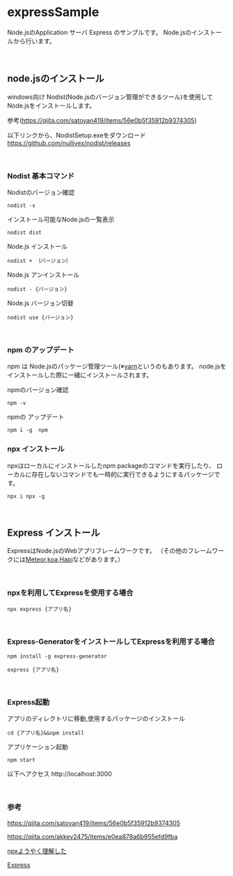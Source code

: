 # expressSample
Node.jsのApplication サーバ Express のサンプルです。
Node.jsのインストールから行います。

<br/>

## node.jsのインストール
windows向け
Nodist(Node.jsのバージョン管理ができるツール)を使用してNode.jsをインストールします。

参考(https://qiita.com/satoyan419/items/56e0b5f35912b9374305)

以下リンクから、NodistSetup.exeをダウンロード
https://github.com/nullivex/nodist/releases

<br/>

### Nodist 基本コマンド
Nodistのバージョン確認
```
nodist -v
```

インストール可能なNode.jsの一覧表示
```
nodist dist
```

Node.js インストール
```
nodist + ｛バージョン｝
```

Node.js アンインストール
```
nodist - {バージョン}
```

Node.js バージョン切替
```
nodist use {バージョン}
```

<br/>

### npm のアップデート
npm は Node.jsのパッケージ管理ツール(※[yarn](https://classic.yarnpkg.com/ja/)というのもあります。
node.jsをインストールした際に一緒にインストールされます。

npmのバージョン確認
```
npm -v 
```
npmの アップデート
```
npm i -g  npm
```

### npx インストール
npxはローカルにインストールしたnpm packageのコマンドを実行したり、
ローカルに存在しないコマンドでも一時的に実行できるようにするパッケージです。

```
npx i npx -g
```

<br/>

## Express インストール
ExpressはNode.jsのWebアプリフレームワークです。
（その他のフレームワークには[Meteor](https://www.meteor.com/),[koa](https://koajs.com/),[Hapi](https://hapi.dev/)などがあります。）

<br/>

### npxを利用してExpressを使用する場合
```
npx express {アプリ名}
```

<br/>

### Express-GeneratorをインストールしてExpressを利用する場合
```
npm install -g express-generator
```

```
express {アプリ名}
```

<br/>

### Express起動
アプリのディレクトリに移動,使用するパッケージのインストール
```
cd {アプリ名}&&npm install
```
アプリケーション起動
```
npm start
```
以下へアクセス
http://localhost:3000

<br/>

### 参考
https://qiita.com/satoyan419/items/56e0b5f35912b9374305

https://qiita.com/akkey2475/items/e0ea878a6b955efd9fba

[npxようやく理解した](https://blog.3qe.us/entry/2019/10/17/150753)

[Express](https://expressjs.com/ja/)
